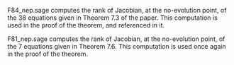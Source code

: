 F84_nep.sage computes the rank of Jacobian, at the no-evolution point, of the 38 equations given in Theorem 7.3 of the paper. This computation is used in the proof of the theorem, and referenced in it.

F81_nep.sage computes the rank of Jacobian, at the no-evolution point, of the 7 equations given in Theorem 7.6. This computation is used once again in the proof of the theorem.
